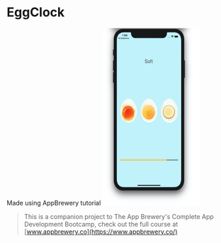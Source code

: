 #  EggClock
Made using AppBrewery tutorial
<img src="https://raw.githubusercontent.com/AaditT/EggClock/master/Documentation/app-layout-5.jpg" alt="App Layout" width="220" height="400">


>This is a companion project to The App Brewery's Complete App Development Bootcamp, check out the full course at [www.appbrewery.co](https://www.appbrewery.co/)
